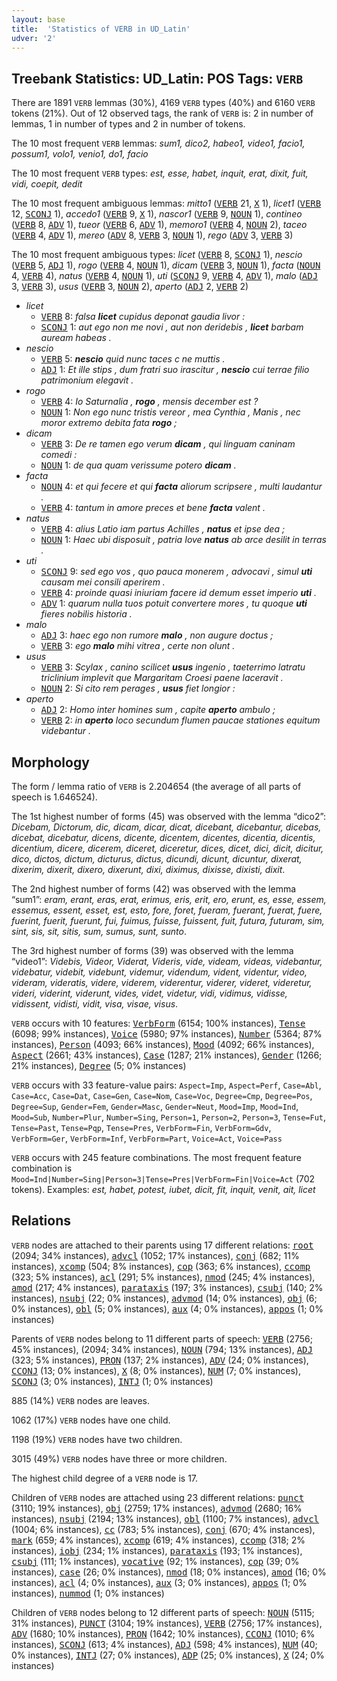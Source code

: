 ```yaml
---
layout: base
title:  'Statistics of VERB in UD_Latin'
udver: '2'
---
```


## Treebank Statistics: UD_Latin: POS Tags: `VERB`

There are 1891 `VERB` lemmas (30%), 4169 `VERB` types (40%) and 6160 `VERB` tokens (21%).
Out of 12 observed tags, the rank of `VERB` is: 2 in number of lemmas, 1 in number of types and 2 in number of tokens.

The 10 most frequent `VERB` lemmas: <em>sum1, dico2, habeo1, video1, facio1, possum1, volo1, venio1, do1, facio</em>

The 10 most frequent `VERB` types:  <em>est, esse, habet, inquit, erat, dixit, fuit, vidi, coepit, dedit</em>

The 10 most frequent ambiguous lemmas: <em>mitto1</em> (<tt><a href="la-pos-VERB.html">VERB</a></tt> 21, <tt><a href="la-pos-X.html">X</a></tt> 1), <em>licet1</em> (<tt><a href="la-pos-VERB.html">VERB</a></tt> 12, <tt><a href="la-pos-SCONJ.html">SCONJ</a></tt> 1), <em>accedo1</em> (<tt><a href="la-pos-VERB.html">VERB</a></tt> 9, <tt><a href="la-pos-X.html">X</a></tt> 1), <em>nascor1</em> (<tt><a href="la-pos-VERB.html">VERB</a></tt> 9, <tt><a href="la-pos-NOUN.html">NOUN</a></tt> 1), <em>contineo</em> (<tt><a href="la-pos-VERB.html">VERB</a></tt> 8, <tt><a href="la-pos-ADV.html">ADV</a></tt> 1), <em>tueor</em> (<tt><a href="la-pos-VERB.html">VERB</a></tt> 6, <tt><a href="la-pos-ADV.html">ADV</a></tt> 1), <em>memoro1</em> (<tt><a href="la-pos-VERB.html">VERB</a></tt> 4, <tt><a href="la-pos-NOUN.html">NOUN</a></tt> 2), <em>taceo</em> (<tt><a href="la-pos-VERB.html">VERB</a></tt> 4, <tt><a href="la-pos-ADV.html">ADV</a></tt> 1), <em>mereo</em> (<tt><a href="la-pos-ADV.html">ADV</a></tt> 8, <tt><a href="la-pos-VERB.html">VERB</a></tt> 3, <tt><a href="la-pos-NOUN.html">NOUN</a></tt> 1), <em>rego</em> (<tt><a href="la-pos-ADV.html">ADV</a></tt> 3, <tt><a href="la-pos-VERB.html">VERB</a></tt> 3)

The 10 most frequent ambiguous types:  <em>licet</em> (<tt><a href="la-pos-VERB.html">VERB</a></tt> 8, <tt><a href="la-pos-SCONJ.html">SCONJ</a></tt> 1), <em>nescio</em> (<tt><a href="la-pos-VERB.html">VERB</a></tt> 5, <tt><a href="la-pos-ADJ.html">ADJ</a></tt> 1), <em>rogo</em> (<tt><a href="la-pos-VERB.html">VERB</a></tt> 4, <tt><a href="la-pos-NOUN.html">NOUN</a></tt> 1), <em>dicam</em> (<tt><a href="la-pos-VERB.html">VERB</a></tt> 3, <tt><a href="la-pos-NOUN.html">NOUN</a></tt> 1), <em>facta</em> (<tt><a href="la-pos-NOUN.html">NOUN</a></tt> 4, <tt><a href="la-pos-VERB.html">VERB</a></tt> 4), <em>natus</em> (<tt><a href="la-pos-VERB.html">VERB</a></tt> 4, <tt><a href="la-pos-NOUN.html">NOUN</a></tt> 1), <em>uti</em> (<tt><a href="la-pos-SCONJ.html">SCONJ</a></tt> 9, <tt><a href="la-pos-VERB.html">VERB</a></tt> 4, <tt><a href="la-pos-ADV.html">ADV</a></tt> 1), <em>malo</em> (<tt><a href="la-pos-ADJ.html">ADJ</a></tt> 3, <tt><a href="la-pos-VERB.html">VERB</a></tt> 3), <em>usus</em> (<tt><a href="la-pos-VERB.html">VERB</a></tt> 3, <tt><a href="la-pos-NOUN.html">NOUN</a></tt> 2), <em>aperto</em> (<tt><a href="la-pos-ADJ.html">ADJ</a></tt> 2, <tt><a href="la-pos-VERB.html">VERB</a></tt> 2)


* <em>licet</em>
  * <tt><a href="la-pos-VERB.html">VERB</a></tt> 8: <em>falsa <b>licet</b> cupidus deponat gaudia livor :</em>
  * <tt><a href="la-pos-SCONJ.html">SCONJ</a></tt> 1: <em>aut ego non me novi , aut non deridebis , <b>licet</b> barbam auream habeas .</em>
* <em>nescio</em>
  * <tt><a href="la-pos-VERB.html">VERB</a></tt> 5: <em><b>nescio</b> quid nunc taces c ne muttis .</em>
  * <tt><a href="la-pos-ADJ.html">ADJ</a></tt> 1: <em>Et ille stips , dum fratri suo irascitur , <b>nescio</b> cui terrae filio patrimonium elegavit .</em>
* <em>rogo</em>
  * <tt><a href="la-pos-VERB.html">VERB</a></tt> 4: <em>Io Saturnalia , <b>rogo</b> , mensis december est ?</em>
  * <tt><a href="la-pos-NOUN.html">NOUN</a></tt> 1: <em>Non ego nunc tristis vereor , mea Cynthia , Manis , nec moror extremo debita fata <b>rogo</b> ;</em>
* <em>dicam</em>
  * <tt><a href="la-pos-VERB.html">VERB</a></tt> 3: <em>De re tamen ego verum <b>dicam</b> , qui linguam caninam comedi :</em>
  * <tt><a href="la-pos-NOUN.html">NOUN</a></tt> 1: <em>de qua quam verissume potero <b>dicam</b> .</em>
* <em>facta</em>
  * <tt><a href="la-pos-NOUN.html">NOUN</a></tt> 4: <em>et qui fecere et qui <b>facta</b> aliorum scripsere , multi laudantur .</em>
  * <tt><a href="la-pos-VERB.html">VERB</a></tt> 4: <em>tantum in amore preces et bene <b>facta</b> valent .</em>
* <em>natus</em>
  * <tt><a href="la-pos-VERB.html">VERB</a></tt> 4: <em>alius Latio iam partus Achilles , <b>natus</b> et ipse dea ;</em>
  * <tt><a href="la-pos-NOUN.html">NOUN</a></tt> 1: <em>Haec ubi disposuit , patria Iove <b>natus</b> ab arce desilit in terras .</em>
* <em>uti</em>
  * <tt><a href="la-pos-SCONJ.html">SCONJ</a></tt> 9: <em>sed ego vos , quo pauca monerem , advocavi , simul <b>uti</b> causam mei consili aperirem .</em>
  * <tt><a href="la-pos-VERB.html">VERB</a></tt> 4: <em>proinde quasi iniuriam facere id demum esset imperio <b>uti</b> .</em>
  * <tt><a href="la-pos-ADV.html">ADV</a></tt> 1: <em>quarum nulla tuos potuit convertere mores , tu quoque <b>uti</b> fieres nobilis historia .</em>
* <em>malo</em>
  * <tt><a href="la-pos-ADJ.html">ADJ</a></tt> 3: <em>haec ego non rumore <b>malo</b> , non augure doctus ;</em>
  * <tt><a href="la-pos-VERB.html">VERB</a></tt> 3: <em>ego <b>malo</b> mihi vitrea , certe non olunt .</em>
* <em>usus</em>
  * <tt><a href="la-pos-VERB.html">VERB</a></tt> 3: <em>Scylax , canino scilicet <b>usus</b> ingenio , taeterrimo latratu triclinium implevit que Margaritam Croesi paene laceravit .</em>
  * <tt><a href="la-pos-NOUN.html">NOUN</a></tt> 2: <em>Si cito rem perages , <b>usus</b> fiet longior :</em>
* <em>aperto</em>
  * <tt><a href="la-pos-ADJ.html">ADJ</a></tt> 2: <em>Homo inter homines sum , capite <b>aperto</b> ambulo ;</em>
  * <tt><a href="la-pos-VERB.html">VERB</a></tt> 2: <em>in <b>aperto</b> loco secundum flumen paucae stationes equitum videbantur .</em>

## Morphology

The form / lemma ratio of `VERB` is 2.204654 (the average of all parts of speech is 1.646524).

The 1st highest number of forms (45) was observed with the lemma “dico2”: <em>Dicebam, Dictorum, dic, dicam, dicar, dicat, dicebant, dicebantur, dicebas, dicebat, dicebatur, dicens, dicente, dicentem, dicentes, dicentia, dicentis, dicentium, dicere, dicerem, diceret, diceretur, dices, dicet, dici, dicit, dicitur, dico, dictos, dictum, dicturus, dictus, dicundi, dicunt, dicuntur, dixerat, dixerim, dixerit, dixero, dixerunt, dixi, diximus, dixisse, dixisti, dixit</em>.

The 2nd highest number of forms (42) was observed with the lemma “sum1”: <em>eram, erant, eras, erat, erimus, eris, erit, ero, erunt, es, esse, essem, essemus, essent, esset, est, esto, fore, foret, fueram, fuerant, fuerat, fuere, fuerint, fuerit, fuerunt, fui, fuimus, fuisse, fuissent, fuit, futura, futuram, sim, sint, sis, sit, sitis, sum, sumus, sunt, sunto</em>.

The 3rd highest number of forms (39) was observed with the lemma “video1”: <em>Videbis, Videor, Viderat, Videris, vide, videam, videas, videbantur, videbatur, videbit, videbunt, videmur, videndum, vident, videntur, video, videram, videratis, videre, viderem, viderentur, viderer, videret, videretur, videri, viderint, viderunt, vides, videt, videtur, vidi, vidimus, vidisse, vidissent, vidisti, vidit, visa, visae, visus</em>.

`VERB` occurs with 10 features: <tt><a href="la-feat-VerbForm.html">VerbForm</a></tt> (6154; 100% instances), <tt><a href="la-feat-Tense.html">Tense</a></tt> (6098; 99% instances), <tt><a href="la-feat-Voice.html">Voice</a></tt> (5980; 97% instances), <tt><a href="la-feat-Number.html">Number</a></tt> (5364; 87% instances), <tt><a href="la-feat-Person.html">Person</a></tt> (4093; 66% instances), <tt><a href="la-feat-Mood.html">Mood</a></tt> (4092; 66% instances), <tt><a href="la-feat-Aspect.html">Aspect</a></tt> (2661; 43% instances), <tt><a href="la-feat-Case.html">Case</a></tt> (1287; 21% instances), <tt><a href="la-feat-Gender.html">Gender</a></tt> (1266; 21% instances), <tt><a href="la-feat-Degree.html">Degree</a></tt> (5; 0% instances)

`VERB` occurs with 33 feature-value pairs: `Aspect=Imp`, `Aspect=Perf`, `Case=Abl`, `Case=Acc`, `Case=Dat`, `Case=Gen`, `Case=Nom`, `Case=Voc`, `Degree=Cmp`, `Degree=Pos`, `Degree=Sup`, `Gender=Fem`, `Gender=Masc`, `Gender=Neut`, `Mood=Imp`, `Mood=Ind`, `Mood=Sub`, `Number=Plur`, `Number=Sing`, `Person=1`, `Person=2`, `Person=3`, `Tense=Fut`, `Tense=Past`, `Tense=Pqp`, `Tense=Pres`, `VerbForm=Fin`, `VerbForm=Gdv`, `VerbForm=Ger`, `VerbForm=Inf`, `VerbForm=Part`, `Voice=Act`, `Voice=Pass`

`VERB` occurs with 245 feature combinations.
The most frequent feature combination is `Mood=Ind|Number=Sing|Person=3|Tense=Pres|VerbForm=Fin|Voice=Act` (702 tokens).
Examples: <em>est, habet, potest, iubet, dicit, fit, inquit, venit, ait, licet</em>


## Relations

`VERB` nodes are attached to their parents using 17 different relations: <tt><a href="la-dep-root.html">root</a></tt> (2094; 34% instances), <tt><a href="la-dep-advcl.html">advcl</a></tt> (1052; 17% instances), <tt><a href="la-dep-conj.html">conj</a></tt> (682; 11% instances), <tt><a href="la-dep-xcomp.html">xcomp</a></tt> (504; 8% instances), <tt><a href="la-dep-cop.html">cop</a></tt> (363; 6% instances), <tt><a href="la-dep-ccomp.html">ccomp</a></tt> (323; 5% instances), <tt><a href="la-dep-acl.html">acl</a></tt> (291; 5% instances), <tt><a href="la-dep-nmod.html">nmod</a></tt> (245; 4% instances), <tt><a href="la-dep-amod.html">amod</a></tt> (217; 4% instances), <tt><a href="la-dep-parataxis.html">parataxis</a></tt> (197; 3% instances), <tt><a href="la-dep-csubj.html">csubj</a></tt> (140; 2% instances), <tt><a href="la-dep-nsubj.html">nsubj</a></tt> (22; 0% instances), <tt><a href="la-dep-advmod.html">advmod</a></tt> (14; 0% instances), <tt><a href="la-dep-obj.html">obj</a></tt> (6; 0% instances), <tt><a href="la-dep-obl.html">obl</a></tt> (5; 0% instances), <tt><a href="la-dep-aux.html">aux</a></tt> (4; 0% instances), <tt><a href="la-dep-appos.html">appos</a></tt> (1; 0% instances)

Parents of `VERB` nodes belong to 11 different parts of speech: <tt><a href="la-pos-VERB.html">VERB</a></tt> (2756; 45% instances),  (2094; 34% instances), <tt><a href="la-pos-NOUN.html">NOUN</a></tt> (794; 13% instances), <tt><a href="la-pos-ADJ.html">ADJ</a></tt> (323; 5% instances), <tt><a href="la-pos-PRON.html">PRON</a></tt> (137; 2% instances), <tt><a href="la-pos-ADV.html">ADV</a></tt> (24; 0% instances), <tt><a href="la-pos-CCONJ.html">CCONJ</a></tt> (13; 0% instances), <tt><a href="la-pos-X.html">X</a></tt> (8; 0% instances), <tt><a href="la-pos-NUM.html">NUM</a></tt> (7; 0% instances), <tt><a href="la-pos-SCONJ.html">SCONJ</a></tt> (3; 0% instances), <tt><a href="la-pos-INTJ.html">INTJ</a></tt> (1; 0% instances)

885 (14%) `VERB` nodes are leaves.

1062 (17%) `VERB` nodes have one child.

1198 (19%) `VERB` nodes have two children.

3015 (49%) `VERB` nodes have three or more children.

The highest child degree of a `VERB` node is 17.

Children of `VERB` nodes are attached using 23 different relations: <tt><a href="la-dep-punct.html">punct</a></tt> (3110; 19% instances), <tt><a href="la-dep-obj.html">obj</a></tt> (2759; 17% instances), <tt><a href="la-dep-advmod.html">advmod</a></tt> (2680; 16% instances), <tt><a href="la-dep-nsubj.html">nsubj</a></tt> (2194; 13% instances), <tt><a href="la-dep-obl.html">obl</a></tt> (1100; 7% instances), <tt><a href="la-dep-advcl.html">advcl</a></tt> (1004; 6% instances), <tt><a href="la-dep-cc.html">cc</a></tt> (783; 5% instances), <tt><a href="la-dep-conj.html">conj</a></tt> (670; 4% instances), <tt><a href="la-dep-mark.html">mark</a></tt> (659; 4% instances), <tt><a href="la-dep-xcomp.html">xcomp</a></tt> (619; 4% instances), <tt><a href="la-dep-ccomp.html">ccomp</a></tt> (318; 2% instances), <tt><a href="la-dep-iobj.html">iobj</a></tt> (234; 1% instances), <tt><a href="la-dep-parataxis.html">parataxis</a></tt> (193; 1% instances), <tt><a href="la-dep-csubj.html">csubj</a></tt> (111; 1% instances), <tt><a href="la-dep-vocative.html">vocative</a></tt> (92; 1% instances), <tt><a href="la-dep-cop.html">cop</a></tt> (39; 0% instances), <tt><a href="la-dep-case.html">case</a></tt> (26; 0% instances), <tt><a href="la-dep-nmod.html">nmod</a></tt> (18; 0% instances), <tt><a href="la-dep-amod.html">amod</a></tt> (16; 0% instances), <tt><a href="la-dep-acl.html">acl</a></tt> (4; 0% instances), <tt><a href="la-dep-aux.html">aux</a></tt> (3; 0% instances), <tt><a href="la-dep-appos.html">appos</a></tt> (1; 0% instances), <tt><a href="la-dep-nummod.html">nummod</a></tt> (1; 0% instances)

Children of `VERB` nodes belong to 12 different parts of speech: <tt><a href="la-pos-NOUN.html">NOUN</a></tt> (5115; 31% instances), <tt><a href="la-pos-PUNCT.html">PUNCT</a></tt> (3104; 19% instances), <tt><a href="la-pos-VERB.html">VERB</a></tt> (2756; 17% instances), <tt><a href="la-pos-ADV.html">ADV</a></tt> (1680; 10% instances), <tt><a href="la-pos-PRON.html">PRON</a></tt> (1642; 10% instances), <tt><a href="la-pos-CCONJ.html">CCONJ</a></tt> (1010; 6% instances), <tt><a href="la-pos-SCONJ.html">SCONJ</a></tt> (613; 4% instances), <tt><a href="la-pos-ADJ.html">ADJ</a></tt> (598; 4% instances), <tt><a href="la-pos-NUM.html">NUM</a></tt> (40; 0% instances), <tt><a href="la-pos-INTJ.html">INTJ</a></tt> (27; 0% instances), <tt><a href="la-pos-ADP.html">ADP</a></tt> (25; 0% instances), <tt><a href="la-pos-X.html">X</a></tt> (24; 0% instances)

